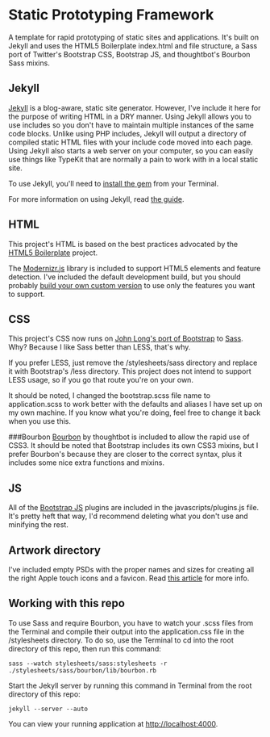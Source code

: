 Static Prototyping Framework
============================

A template for rapid prototyping of static sites and applications. It's built on Jekyll and uses the HTML5 Boilerplate index.html and file structure, a Sass port of Twitter's Bootstrap CSS, Bootstrap JS, and thoughtbot's Bourbon Sass mixins.

Jekyll
------

[Jekyll](https://github.com/mojombo/jekyll) is a blog-aware, static site generator. However, I've include it here for the purpose of writing HTML in a DRY manner. Using Jekyll allows you to use includes so you don't have to maintain multiple instances of the same code blocks. Unlike using PHP includes, Jekyll will output a directory of compiled static HTML files with your include code moved into each page. Using Jekyll also starts a web server on your computer, so you can easily use things like TypeKit that are normally a pain to work with in a local static site.

To use Jekyll, you'll need to [install the gem](https://github.com/mojombo/jekyll/wiki/install) from your Terminal.

For more information on using Jekyll, read [the guide](https://github.com/mojombo/jekyll/wiki/usage).

HTML
----

This project's HTML is based on the best practices advocated by the [HTML5 Boilerplate](http://html5boilerplate.com/) project.

The [Modernizr.js](http://www.modernizr.com/) library is included to support HTML5 elements and feature detection. I've included the default development build, but you should probably [build your own custom version](http://www.modernizr.com/download/) to use only the features you want to support.

CSS
---

This project's CSS now runs on [John Long's port of Bootstrap](https://github.com/jlong/sass-twitter-bootstrap) to [Sass](http://sass-lang.com/). Why? Because I like Sass better than LESS, that's why.

If you prefer LESS, just remove the /stylesheets/sass directory and replace it with Bootstrap's /less directory. This project does not intend to support LESS usage, so if you go that route you're on your own.

It should be noted, I changed the bootstrap.scss file name to application.scss to work better with the defaults and aliases I have set up on my own machine. If you know what you're doing, feel free to change it back when you use this.

###Bourbon
[Bourbon](https://github.com/thoughtbot/bourbon) by thoughtbot is included to allow the rapid use of CSS3. It should be noted that Bootstrap includes its own CSS3 mixins, but I prefer Bourbon's because they are closer to the correct syntax, plus it includes some nice extra functions and mixins.

JS
--

All of the [Bootstrap JS](https://github.com/twitter/bootstrap/tree/master/js) plugins are included in the javascripts/plugins.js file. It's pretty heft that way, I'd recommend deleting what you don't use and minifying the rest.

Artwork directory
-----------------

I've included empty PSDs with the proper names and sizes for creating all the right Apple touch icons and a favicon. Read [this article](http://mathiasbynens.be/notes/touch-icons) for more info.

Working with this repo
----------------------

To use Sass and require Bourbon, you have to watch your .scss files from the Terminal and compile their output into the application.css file in the /stylesheets directory. To do so, use the Terminal to cd into the root directory of this repo, then run this command:

<code>sass --watch stylesheets/sass:stylesheets -r ./stylesheets/sass/bourbon/lib/bourbon.rb</code>

Start the Jekyll server by running this command in Terminal from the root directory of this repo:

<code>jekyll --server --auto</code>

You can view your running application at [http://localhost:4000](http://localhost:4000).
